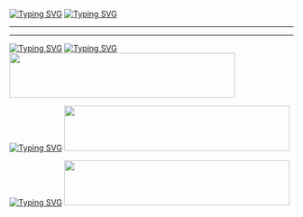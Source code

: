 [![Typing SVG](https://readme-typing-svg.demolab.com?font=Black+Han+Sans&size=100&duration=500&pause=500&color=15485F&background=FFED6083&vCenter=true&multiline=true&repeat=false&random=false&width=1600&height=1600&lines=Intel+%EC%97%A3%EC%A7%80+AI+SW+4%EA%B8%B0+%EC%B4%9D%EC%A0%95%EB%A6%AC+HUB;++;%E3%80%80%E3%80%80%EC%97%BC+%EC%9E%AC+%EC%98%81;+;+;----------------------------------;%E3%80%80%E3%80%80%E3%80%80%E3%80%80%E3%80%80+%EB%AA%A9%E3%80%80%EC%B0%A8;----------------------------------;%E3%80%80;1.++%EC%A0%88%EC%B0%A8%26%EA%B0%9D%EC%B2%B4+%EC%A7%80%ED%96%A5+%ED%94%84%EB%A1%9C%EA%B7%B8%EB%9E%98%EB%B0%8D+%ED%94%84%EB%A1%9C%EC%A0%9D%ED%8A%B8;%E3%80%80;2.++%ED%8E%8C%EC%9B%A8%EC%96%B4+%ED%94%84%EB%A1%9C%EA%B7%B8%EB%9E%98%EB%B0%8D+%ED%94%84%EB%A1%9C%EC%A0%9D%ED%8A%B8+%E3%80%80;%E3%80%80;3.+%EB%B9%84%EC%A0%84%EA%B3%BC+AI+%EB%A8%B8%EC%8B%A0%EB%9F%AC%EB%8B%9D+%ED%94%84%EB%A1%9C%EC%A0%9D%ED%8A%B8)](https://git.io/typing-svg)
[![Typing SVG](https://readme-typing-svg.demolab.com?font=Black+Han+Sans&size=100&pause=1000&color=6080F7&background=F5FF4E00&vCenter=true&random=false&width=2000&height=200&lines=%E3%80%80%E3%80%80%E3%80%80%E3%80%80%E3%80%80%E3%80%80%E3%80%80%E3%80%80%EB%8C%80%ED%95%9C%EC%83%81%EA%B3%B5%ED%9A%8C%EC%9D%98%EC%86%8C+%EA%B8%B0%EC%88%A0%EA%B5%90%EC%9C%A1%EC%84%BC%ED%84%B0)](https://git.io/typing-svg)
************************************************************************************************************************************
************************************************************************************************************************************
[![Typing SVG](https://readme-typing-svg.demolab.com?font=Black+Han+Sans&size=150&duration=300&pause=1000&color=0D1A39&multiline=true&repeat=false&random=false&width=2200&height=200&lines=%EA%B3%BC%EC%A0%95+1.+%EC%A0%88%EC%B0%A8%26%EA%B0%9D%EC%B2%B4%EC%A7%80%ED%96%A5+%ED%94%84%EB%A1%9C%EA%B7%B8%EB%9E%98%EB%B0%8D)](https://git.io/typing-svg)
[![Typing SVG](https://readme-typing-svg.demolab.com?font=Black+Han+Sans&size=80&duration=300&pause=1000&repeat=false&random=false&width=2000&height=200&lines=%E3%80%80;%E3%80%80%E3%80%801.+GrayScaleImageProcessing+by+C)](https://git.io/typing-svg)
[<img src="https://img.shields.io/badge/GrayScaleProcessing-A30701.svg?style=for-the-badge&logo=c&logoColor=white" width="400" height="80">](https://github.com/wodud6423/IoTIntelAISWC/tree/main/%EA%B0%9D%EC%B2%B4%26%EC%A0%88%EC%B0%A8%EC%A7%80%ED%96%A5%ED%94%84%EB%A1%9C%EA%B7%B8%EB%9E%98%EB%B0%8D/GrayScaleImageProcessing_Ver1.0_%EC%97%BC%EC%9E%AC%EC%98%81/GrayScaleProcessing_Verson1.0)

[![Typing SVG](https://readme-typing-svg.demolab.com?font=Black+Han+Sans&size=80&duration=300&pause=1000&repeat=false&random=false&width=2000&height=200&lines=%E3%80%80;%E3%80%80%E3%80%802.+GrayScaleImageProcessing+by+Python)](https://git.io/typing-svg)
[<img src="https://img.shields.io/badge/GrayScaleProcessing_SpinOff-231F20.svg?style=for-the-badge&logo=Python&logoColor=white" width="400" height="80">](https://github.com/wodud6423/IoTIntelAISWC/tree/main/%EA%B0%9D%EC%B2%B4%26%EC%A0%88%EC%B0%A8%EC%A7%80%ED%96%A5%ED%94%84%EB%A1%9C%EA%B7%B8%EB%9E%98%EB%B0%8D/GrayScaleImageProcessing_Ver1.0_SpinOff_%EC%97%BC%EC%9E%AC%EC%98%81)

[![Typing SVG](https://readme-typing-svg.demolab.com?font=Black+Han+Sans&size=80&duration=300&pause=1000&repeat=false&random=false&width=2000&height=200&lines=%E3%80%80;%E3%80%80%E3%80%803.+ColorScaleImageProcessing+by+C%2B%2B)](https://git.io/typing-svg)
[<img src="https://img.shields.io/badge/ColorImageProcessing-00599C.svg?style=for-the-badge&logo=cplusplus&logoColor=white" width="400" height="80">](https://github.com/wodud6423/IoTIntelAISWC/tree/main/%EA%B0%9D%EC%B2%B4%26%EC%A0%88%EC%B0%A8%EC%A7%80%ED%96%A5%ED%94%84%EB%A1%9C%EA%B7%B8%EB%9E%98%EB%B0%8D/ColorScaleProcessing_Ver2.0_%EC%97%BC%EC%9E%AC%EC%98%81)


